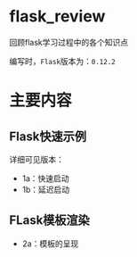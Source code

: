 # flask_review
回顾flask学习过程中的各个知识点

编写时，`Flask`版本为：`0.12.2`

# 主要内容

## Flask快速示例

详细可见版本：

- 1a：快速启动
- 1b：延迟启动

## FLask模板渲染

- 2a：模板的呈现